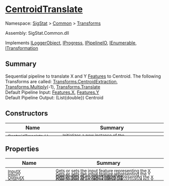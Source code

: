 # [CentroidTranslate](./CentroidTranslate.md)

Namespace: [SigStat]() > [Common](./../README.md) > [Transforms](./README.md)

Assembly: SigStat.Common.dll

Implements [ILoggerObject](./../ILoggerObject.md), [IProgress](./../Helpers/IProgress.md), [IPipelineIO](./../Pipeline/IPipelineIO.md), [IEnumerable](https://docs.microsoft.com/en-us/dotnet/api/System.Collections.IEnumerable), [ITransformation](./../ITransformation.md)

## Summary
Sequential pipeline to translate X and Y [Features](https://github.com/hargitomi97/sigstat/blob/master/docs/md/SigStat/Common/Features.md) to Centroid.  The following Transforms are called: [Transforms.CentroidExtraction](https://github.com/hargitomi97/sigstat/blob/master/docs/md/SigStat/Common/Transforms/CentroidExtraction.md), [Transforms.Multiply](https://github.com/hargitomi97/sigstat/blob/master/docs/md/SigStat/Common/Transforms/Multiply.md)(-1), [Transforms.Translate](https://github.com/hargitomi97/sigstat/blob/master/docs/md/SigStat/Common/Transforms/Translate.md)<br>Default Pipeline Input: [Features.X](https://github.com/hargitomi97/sigstat/blob/master/docs/md/SigStat/Common/Features.md), [Features.Y](https://github.com/hargitomi97/sigstat/blob/master/docs/md/SigStat/Common/Features.md)<br>Default Pipeline Output: (List{double}) Centroid

## Constructors

| Name | Summary | 
| --- | --- | 
| <sub>CentroidTranslate (  )</sub><div style="margin: -28px 0px 0px 0px;"><img width=200/>  | <sub>Initializes a new instance of the [Transforms.CentroidTranslate](https://github.com/hargitomi97/sigstat/blob/master/docs/md/SigStat/Common/Transforms/CentroidTranslate.md) class.</sub><div style="margin: -28px 0px 0px 0px;"><img width=200/>  | <br>


## Properties

| Name | Summary | 
| --- | --- | 
| <sub>InputX</sub><div style="margin: -28px 0px 0px 0px;"><img width=200/>  | <sub>Gets or sets the input feature representing the X coordinates of an online signature</sub><div style="margin: -28px 0px 0px 0px;"><img width=200/>  | <br>
| <sub>InputY</sub><div style="margin: -28px 0px 0px 0px;"><img width=200/>  | <sub>Gets or sets the input feature representing the Y coordinates of an online signature</sub><div style="margin: -28px 0px 0px 0px;"><img width=200/>  | <br>
| <sub>OutputX</sub><div style="margin: -28px 0px 0px 0px;"><img width=200/>  | <sub>Gets or sets the output feature representing the X coordinates of an online signature</sub><div style="margin: -28px 0px 0px 0px;"><img width=200/>  | <br>
| <sub>OutputY</sub><div style="margin: -28px 0px 0px 0px;"><img width=200/>  | <sub>Gets or sets the output feature representing the X coordinates of an online signature</sub><div style="margin: -28px 0px 0px 0px;"><img width=200/>  | <br>



